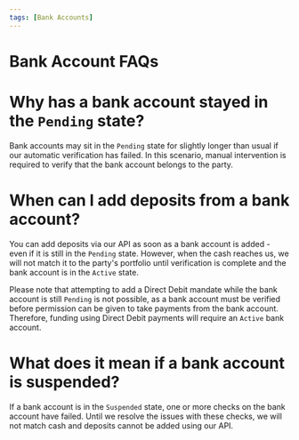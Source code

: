 ```yaml
---
tags: [Bank Accounts]
---
```


# Bank Account FAQs

# Why has a bank account stayed in the `Pending` state?

Bank accounts may sit in the `Pending` state for slightly longer than usual if our automatic verification has failed. In this scenario, manual intervention is required to verify that the bank account belongs to the party.

# When can I add deposits from a bank account?

You can add deposits via our API as soon as a bank account is added - even if it is still in the `Pending` state. However, when the cash reaches us, we will not match it to the party's portfolio until verification is complete and the bank account is in the `Active` state.

Please note that attempting to add a Direct Debit mandate while the bank account is still `Pending` is not possible, as a bank account must be verified before permission can be given to take payments from the bank account. Therefore, funding using Direct Debit payments will require an `Active` bank account.

# What does it mean if a bank account is suspended?

If a bank account is in the `Suspended` state, one or more checks on the bank account have failed. Until we resolve the issues with these checks, we will not match cash and deposits cannot be added using our API. 
